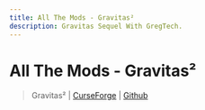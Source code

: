 ```yaml
---
title: All The Mods - Gravitas²
description: Gravitas Sequel With GregTech.
---
```


# All The Mods - Gravitas²

> Gravitas² | [CurseForge](https://legacy.curseforge.com/minecraft/modpacks/all-the-mods-gravitas2) | [Github](https://github.com/AllTheMods/Gravitas2)
